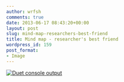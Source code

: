 ```yaml
---
author: wrfsh
comments: true
date: 2013-06-17 08:43:20+00:00
layout: post
slug: mind-map-researchers-best-friend
title: Mind map - researcher's best friend
wordpress_id: 159
post_format:
- Image
---
```


[![Duet console output](http://wrfsh.files.wordpress.com/2013/06/duet-console-output.png?w=300)](http://wrfsh.files.wordpress.com/2013/06/duet-console-output.png)
